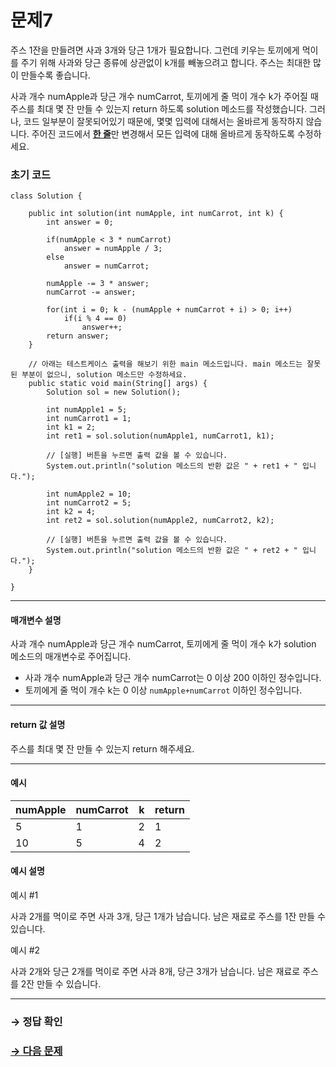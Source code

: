 # 문제7

주스 1잔을 만들려면 사과 3개와 당근 1개가 필요합니다. 그런데 키우는 토끼에게 먹이를 주기 위해 사과와 당근 종류에 상관없이 k개를 빼놓으려고 합니다. 주스는 최대한 많이 만들수록 좋습니다.

사과 개수 numApple과 당근 개수 numCarrot, 토끼에게 줄 먹이 개수 k가 주어질 때 주스를 최대 몇 잔 만들 수 있는지 return 하도록 solution 메소드를 작성했습니다. 그러나, 코드 일부분이 잘못되어있기 때문에, 몇몇 입력에 대해서는 올바르게 동작하지 않습니다. 주어진 코드에서 <u>**한 줄**</u>만 변경해서 모든 입력에 대해 올바르게 동작하도록 수정하세요.

### 초기 코드

```
class Solution {

    public int solution(int numApple, int numCarrot, int k) {
        int answer = 0;
        
        if(numApple < 3 * numCarrot)
            answer = numApple / 3;
        else
            answer = numCarrot;
        
        numApple -= 3 * answer;
        numCarrot -= answer;

        for(int i = 0; k - (numApple + numCarrot + i) > 0; i++)
            if(i % 4 == 0)
                answer++;
        return answer;
    }
    
    // 아래는 테스트케이스 출력을 해보기 위한 main 메소드입니다. main 메소드는 잘못된 부분이 없으니, solution 메소드만 수정하세요.
    public static void main(String[] args) {
        Solution sol = new Solution();
        
        int numApple1 = 5;
        int numCarrot1 = 1;
        int k1 = 2;
        int ret1 = sol.solution(numApple1, numCarrot1, k1);
        
        // [실행] 버튼을 누르면 출력 값을 볼 수 있습니다.
        System.out.println("solution 메소드의 반환 값은 " + ret1 + " 입니다.");
        
        int numApple2 = 10;
        int numCarrot2 = 5;
        int k2 = 4;
        int ret2 = sol.solution(numApple2, numCarrot2, k2);
        
        // [실행] 버튼을 누르면 출력 값을 볼 수 있습니다.
        System.out.println("solution 메소드의 반환 값은 " + ret2 + " 입니다.");
    }

}
```

---

#### 매개변수 설명
사과 개수 numApple과 당근 개수 numCarrot, 토끼에게 줄 먹이 개수 k가 solution 메소드의 매개변수로 주어집니다.

* 사과 개수 numApple과 당근 개수 numCarrot는 0 이상 200 이하인 정수입니다.
* 토끼에게 줄 먹이 개수 k는 0 이상 `numApple+numCarrot` 이하인 정수입니다.

---

#### return 값 설명
주스를 최대 몇 잔 만들 수 있는지 return 해주세요.

---

#### 예시

| numApple | numCarrot | k | return |
|----|---|---|--------|
| 5  | 1 | 2 | 1  	|
| 10 | 5 | 4 | 2  	|

#### 예시 설명

예시 #1

사과 2개를 먹이로 주면 사과 3개, 당근 1개가 남습니다. 남은 재료로 주스를 1잔 만들 수 있습니다.

예시 #2

사과 2개와 당근 2개를 먹이로 주면 사과 8개, 당근 3개가 남습니다. 남은 재료로 주스를 2잔 만들 수 있습니다.

---

### → 정답 확인

### [→ 다음 문제](https://github.com/tnehf18/cosPro/blob/main/java/ex_2nd/ex_2nd_03/no_08/ "cosPro 2급 Java 3차 8번 문제")
